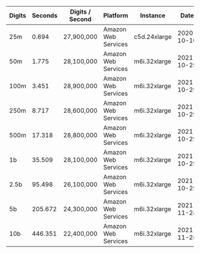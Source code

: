 | Digits | Seconds | Digits / Second | Platform | Instance | Date | Files |
| ------ | ------- | --------------- | -------- | -------- | ---- | ----- |
| 25m | 0.894 | 27,900,000 | Amazon Web Services | c5d.24xlarge | 2020-10-10 | [cfg](../Amazon%20Web%20Services/c5d.24xlarge/Khinchin-Levy%20%5BDefinition%5D/Khinchin-Levy%20-%2020201010-104324.cfg) [out](../Amazon%20Web%20Services/c5d.24xlarge/Khinchin-Levy%20%5BDefinition%5D/Khinchin-Levy%20-%2020201010-104324.out) [txt](../Amazon%20Web%20Services/c5d.24xlarge/Khinchin-Levy%20%5BDefinition%5D/Khinchin-Levy%20-%2020201010-104324.txt) |
| 50m | 1.775 | 28,100,000 | Amazon Web Services | m6i.32xlarge | 2021-10-29 | [cfg](../Amazon%20Web%20Services/m6i.32xlarge/Khinchin-Levy%20%5BDefinition%5D/Khinchin-Levy%20-%2020211029-161704.cfg) [out](../Amazon%20Web%20Services/m6i.32xlarge/Khinchin-Levy%20%5BDefinition%5D/Khinchin-Levy%20-%2020211029-161704.out) [txt](../Amazon%20Web%20Services/m6i.32xlarge/Khinchin-Levy%20%5BDefinition%5D/Khinchin-Levy%20-%2020211029-161704.txt) |
| 100m | 3.451 | 28,900,000 | Amazon Web Services | m6i.32xlarge | 2021-10-29 | [cfg](../Amazon%20Web%20Services/m6i.32xlarge/Khinchin-Levy%20%5BDefinition%5D/Khinchin-Levy%20-%2020211029-161723.cfg) [out](../Amazon%20Web%20Services/m6i.32xlarge/Khinchin-Levy%20%5BDefinition%5D/Khinchin-Levy%20-%2020211029-161723.out) [txt](../Amazon%20Web%20Services/m6i.32xlarge/Khinchin-Levy%20%5BDefinition%5D/Khinchin-Levy%20-%2020211029-161723.txt) |
| 250m | 8.717 | 28,600,000 | Amazon Web Services | m6i.32xlarge | 2021-10-29 | [cfg](../Amazon%20Web%20Services/m6i.32xlarge/Khinchin-Levy%20%5BDefinition%5D/Khinchin-Levy%20-%2020211029-161750.cfg) [out](../Amazon%20Web%20Services/m6i.32xlarge/Khinchin-Levy%20%5BDefinition%5D/Khinchin-Levy%20-%2020211029-161750.out) [txt](../Amazon%20Web%20Services/m6i.32xlarge/Khinchin-Levy%20%5BDefinition%5D/Khinchin-Levy%20-%2020211029-161750.txt) |
| 500m | 17.318 | 28,800,000 | Amazon Web Services | m6i.32xlarge | 2021-10-29 | [cfg](../Amazon%20Web%20Services/m6i.32xlarge/Khinchin-Levy%20%5BDefinition%5D/Khinchin-Levy%20-%2020211029-173150.cfg) [out](../Amazon%20Web%20Services/m6i.32xlarge/Khinchin-Levy%20%5BDefinition%5D/Khinchin-Levy%20-%2020211029-173150.out) [txt](../Amazon%20Web%20Services/m6i.32xlarge/Khinchin-Levy%20%5BDefinition%5D/Khinchin-Levy%20-%2020211029-173150.txt) |
| 1b | 35.509 | 28,100,000 | Amazon Web Services | m6i.32xlarge | 2021-10-29 | [cfg](../Amazon%20Web%20Services/m6i.32xlarge/Khinchin-Levy%20%5BDefinition%5D/Khinchin-Levy%20-%2020211029-173229.cfg) [out](../Amazon%20Web%20Services/m6i.32xlarge/Khinchin-Levy%20%5BDefinition%5D/Khinchin-Levy%20-%2020211029-173229.out) [txt](../Amazon%20Web%20Services/m6i.32xlarge/Khinchin-Levy%20%5BDefinition%5D/Khinchin-Levy%20-%2020211029-173229.txt) |
| 2.5b | 95.498 | 26,100,000 | Amazon Web Services | m6i.32xlarge | 2021-10-29 | [cfg](../Amazon%20Web%20Services/m6i.32xlarge/Khinchin-Levy%20%5BDefinition%5D/Khinchin-Levy%20-%2020211029-205329.cfg) [out](../Amazon%20Web%20Services/m6i.32xlarge/Khinchin-Levy%20%5BDefinition%5D/Khinchin-Levy%20-%2020211029-205329.out) [txt](../Amazon%20Web%20Services/m6i.32xlarge/Khinchin-Levy%20%5BDefinition%5D/Khinchin-Levy%20-%2020211029-205329.txt) |
| 5b | 205.672 | 24,300,000 | Amazon Web Services | m6i.32xlarge | 2021-11-28 | [cfg](../Amazon%20Web%20Services/m6i.32xlarge/Khinchin-Levy%20%5BDefinition%5D/Khinchin-Levy%20-%2020211128-010449.cfg) [out](../Amazon%20Web%20Services/m6i.32xlarge/Khinchin-Levy%20%5BDefinition%5D/Khinchin-Levy%20-%2020211128-010449.out) [txt](../Amazon%20Web%20Services/m6i.32xlarge/Khinchin-Levy%20%5BDefinition%5D/Khinchin-Levy%20-%2020211128-010449.txt) |
| 10b | 446.351 | 22,400,000 | Amazon Web Services | m6i.32xlarge | 2021-11-28 | [cfg](../Amazon%20Web%20Services/m6i.32xlarge/Khinchin-Levy%20%5BDefinition%5D/Khinchin-Levy%20-%2020211128-154121.cfg) [out](../Amazon%20Web%20Services/m6i.32xlarge/Khinchin-Levy%20%5BDefinition%5D/Khinchin-Levy%20-%2020211128-154121.out) [txt](../Amazon%20Web%20Services/m6i.32xlarge/Khinchin-Levy%20%5BDefinition%5D/Khinchin-Levy%20-%2020211128-154121.txt) |
